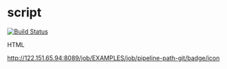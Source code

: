 # script

[![Build Status](http://122.151.65.94:8089/buildStatus/icon?job=EXAMPLES%2Fpipeline-path-git)](http://122.151.65.94:8089/job/EXAMPLES/job/pipeline-path-git/)

HTML

http://122.151.65.94:8089/job/EXAMPLES/job/pipeline-path-git/badge/icon
